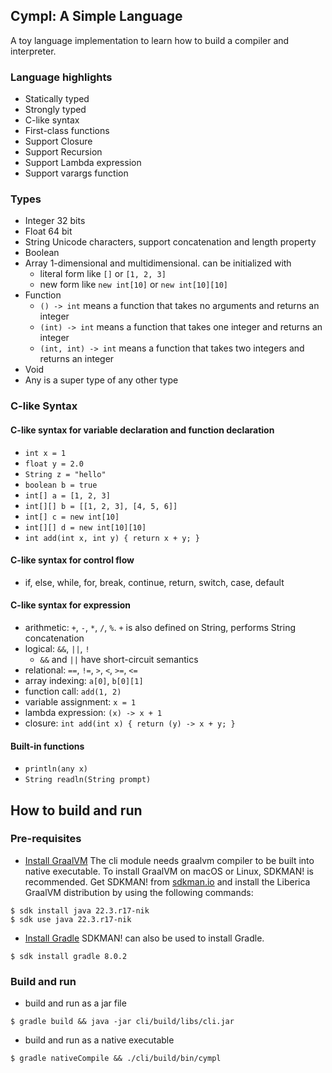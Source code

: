 ## Cympl: A Simple Language

A toy language implementation to learn how to build a compiler and interpreter.

### Language highlights
- Statically typed
- Strongly typed
- C-like syntax
- First-class functions
- Support Closure
- Support Recursion
- Support Lambda expression
- Support varargs function

### Types
- Integer 32 bits
- Float 64 bit
- String Unicode characters, support concatenation and length property
- Boolean
- Array 1-dimensional and multidimensional. can be initialized with
  - literal form like `[]` or `[1, 2, 3]` 
  - new form like `new int[10]` or `new int[10][10]`
- Function 
  - `() -> int` means a function that takes no arguments and returns an integer
  - `(int) -> int` means a function that takes one integer and returns an integer
  - `(int, int) -> int` means a function that takes two integers and returns an integer
- Void
- Any is a super type of any other type

### C-like Syntax

#### C-like syntax for variable declaration and function declaration
- `int x = 1`
- `float y = 2.0`
- `String z = "hello"`
- `boolean b = true`
- `int[] a = [1, 2, 3]`
- `int[][] b = [[1, 2, 3], [4, 5, 6]]`
- `int[] c = new int[10]`
- `int[][] d = new int[10][10]`
- `int add(int x, int y) { return x + y; }`

#### C-like syntax for control flow
- if, else, while, for, break, continue, return, switch, case, default

#### C-like syntax for expression
- arithmetic: `+`, `-`, `*`, `/`, `%`. `+` is also defined on String, performs String concatenation
- logical: `&&`, `||`, `!`
  - `&&` and `||` have short-circuit semantics
- relational: `==`, `!=`, `>`, `<`, `>=`, `<=`
- array indexing: `a[0]`, `b[0][1]`
- function call: `add(1, 2)`
- variable assignment: `x = 1`
- lambda expression: `(x) -> x + 1`
- closure: `int add(int x) { return (y) -> x + y; }`

#### Built-in functions
- `println(any x)`
- `String readln(String prompt)`

## How to build and run

### Pre-requisites
- [Install GraalVM](https://www.graalvm.org/docs/getting-started/#install-graalvm)
The cli module needs graalvm compiler to be built into native executable.
To install GraalVM on macOS or Linux, SDKMAN! is recommended. 
Get SDKMAN! from [sdkman.io](https://sdkman.io/) and install the Liberica GraalVM distribution by using the following commands:
```shell
$ sdk install java 22.3.r17-nik
$ sdk use java 22.3.r17-nik
```

- [Install Gradle](https://gradle.org/install/)
SDKMAN! can also be used to install Gradle. 
```shell
$ sdk install gradle 8.0.2
```

### Build and run
- build and run as a jar file
```shell
$ gradle build && java -jar cli/build/libs/cli.jar
```

- build and run as a native executable
```shell
$ gradle nativeCompile && ./cli/build/bin/cympl
```

